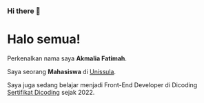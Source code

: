 ### Hi there 👋

<!--
**akmaliafa/akmaliafa** is a ✨ _special_ ✨ repository because its `README.md` (this file) appears on your GitHub profile.

Here are some ideas to get you started:

- 🌱 I’m currently learning ...
- 👯 I’m looking to collaborate on ...
- 🤔 I’m looking for help with ...
- 💬 Ask me about ...
- 📫 How to reach me: ...
- 😄 Pronouns: ...
- ⚡ Fun fact: ...
-->

# Halo semua! 

Perkenalkan nama saya **Akmalia Fatimah**.

Saya seorang **Mahasiswa** di [Unissula](https://unissula.ac.id).

Saya juga sedang belajar menjadi Front-End Developer di Dicoding [Sertifikat Dicoding](https://drive.google.com/file/d/1Z1aRVkmOqh2QLbOdWJ6VhQ0iiGUNCtIW/view?usp=sharing) sejak 2022.


